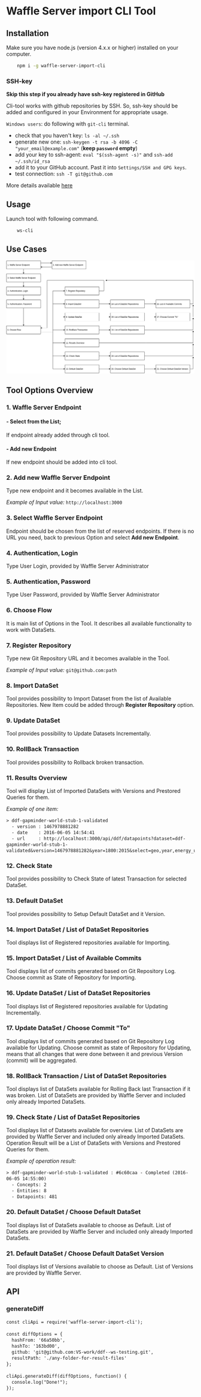 # Waffle Server import CLI Tool

## Installation

Make sure you have node.js (version 4.x.x or higher) installed on your computer.

```bash
    npm i -g waffle-server-import-cli
```

### SSH-key

**Skip this step if you already have ssh-key registered in GitHub**

Cli-tool works with github repositories by SSH. So, ssh-key should be added and configured in your Environment for appropriate usage.

`Windows users`: do following with `git-cli` terminal.

- check that you haven't key: `ls -al ~/.ssh`
- generate new one: `ssh-keygen -t rsa -b 4096 -C "your_email@example.com"` (**keep `password` empty**)
- add your key to ssh-agent: `eval "$(ssh-agent -s)"` and `ssh-add ~/.ssh/id_rsa`
- add it to your GitHub account. Past it into `Settings/SSH and GPG keys`.
- test connection: `ssh -T git@github.com`

More details available [here](https://help.github.com/articles/generating-an-ssh-key/)

## Usage

Launch tool with following command.

```bash
    ws-cli
```

## Use Cases

![cli use case diagram](.sources/use-cases.png)


## Tool Options Overview

### 1. Waffle Server Endpoint

#### - Select from the List;
If endpoint already added through cli tool.

#### - Add new Endpoint
If new endpoint should be added into cli tool.


### 2. Add new Waffle Server Endpoint

Type new endpoint and it becomes available in the List.

*Example of Input value:* `http://localhost:3000`


### 3. Select Waffle Server Endpoint

Endpoint should be chosen from the list of reserved endpoints.
If there is no URL you need, back to previous Option and select **Add new Endpoint**.


### 4. Authentication, Login

Type User Login, provided by Waffle Server Administrator


### 5. Authentication, Password

Type User Password, provided by Waffle Server Administrator



### 6. Choose Flow

It is main list of Options in the Tool. It describes all available functionality to work with DataSets.


### 7. Register Repository

Type new Git Repository URL and it becomes available in the Tool.

*Example of Input value:* `git@github.com:path`


### 8. Import DataSet

Tool provides possibility to Import Dataset from the list of Available Repositories.
New Item could be added through **Register Repository** option.


### 9. Update DataSet

Tool provides possibility to Update Datasets Incrementally.


### 10. RollBack Transaction

Tool provides possibility to Rollback broken transaction.


### 11. Results Overview

Tool will display List of Imported DataSets with Versions and Prestored Queries for them.

*Example of one item:*
```
> ddf-gapminder-world-stub-1-validated
  - version : 1467978881282
  - date    : 2016-06-05 14:54:41
  - url     : http://localhost:3000/api/ddf/datapoints?dataset=ddf-gapminder-world-stub-1-validated&version=1467978881282&year=1800:2015&select=geo,year,energy_use_total,sg_population
```


### 12. Check State

Tool provides possibility to Check State of latest Transaction for selected DataSet.


### 13. Default DataSet

Tool provides possibility to Setup Default DataSet and it Version.




### 14. Import DataSet / List of DataSet Repositories

Tool displays list of Registered repositories available for Importing.


### 15. Import DataSet / List of Available Commits

Tool displays list of commits generated based on Git Repository Log.
Choose commit as State of Repository for Importing.


### 16. Update DataSet / List of DataSet Repositories

Tool displays list of Registered repositories available for Updating Incrementally.


### 17. Update DataSet / Choose Commit "To"

Tool displays list of commits generated based on Git Repository Log available for Updating.
Choose commit as state of Repository for Updating, means that all changes that were done between it and previous Version (commit) will be aggregated.


### 18. RollBack Transaction / List of DataSet Repositories

Tool displays list of DataSets available for Rolling Back last Transaction if it was broken.
List of DataSets are provided by Waffle Server and included only already Imported DataSets.


### 19. Check State / List of DataSet Repositories

Tool displays list of Datasets available for overview.
List of DataSets are provided by Waffle Server and included only already Imported DataSets.
Operation Result will be a List of DataSets with Versions and Prestored Queries for them.

*Example of operation result:*
```
> ddf-gapminder-world-stub-1-validated : #6c60caa - Completed (2016-06-05 14:55:00)
  - Concepts: 2
  - Entities: 8
  - Datapoints: 481
```


### 20. Default DataSet / Choose Default DataSet

Tool displays list of DataSets available to choose as Default.
List of DataSets are provided by Waffle Server and included only already Imported DataSets.


### 21. Default DataSet / Choose Default DataSet Version

Tool displays list of Versions available to choose as Default.
List of Versions are provided by Waffle Server.

## API

### generateDiff

```
const cliApi = require('waffle-server-import-cli');

const diffOptions = {
  hashFrom: '66a50bb',
  hashTo: '163bd00',
  github: 'git@github.com:VS-work/ddf--ws-testing.git',
  resultPath: './any-folder-for-result-files'
};

cliApi.generateDiff(diffOptions, function() {
  console.log("Done!");
});
```